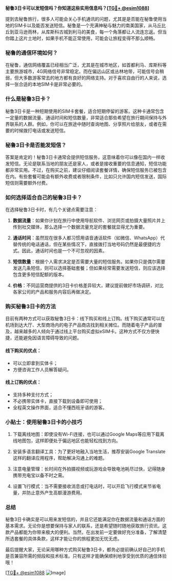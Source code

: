 **秘鲁3日卡可以发短信吗？你知道这些实用信息吗？[[TG💪+ @esim1088](https://t.me/s/esim1088)]**

提到去秘鲁旅行，很多人可能会关心手机通讯的问题，尤其是是否能在秘鲁使用当地的SIM卡以及能否发送短信。秘鲁是一个充满神秘与魅力的南美国家，从马丘比丘到亚马逊雨林，从库斯科古城到利马的美食，每一个角落都让人流连忘返。但当你踏上这片土地时，如果手机不能正常使用，可能会让旅程变得不那么顺畅。

### 秘鲁的通信环境如何？

在秘鲁，通信网络覆盖已经相当广泛，尤其是在城市地区，如首都利马、库斯科等主要旅游城市，4G网络信号非常稳定。而在偏远山区或丛林地带，可能信号会稍弱，但大多数游客常去的地方都有良好的网络支持。对于喜欢自由行的人来说，选择一张合适的本地SIM卡是非常必要的。

### 什么是秘鲁3日卡？

秘鲁3日卡是一种短期使用的SIM卡套餐，适合短期停留的游客。这种卡通常包含一定量的数据流量、通话时间和短信数量，非常适合那些希望在旅行期间保持与外界联系的人群。例如，你可以在旅途中随时查询地图、分享照片给朋友，或者在需要的时候拨打电话或发送短信。

### 秘鲁3日卡是否能发短信？

答案是肯定的！秘鲁3日卡通常会提供短信服务，这意味着你可以像在国内一样收发短信。无论是联系当地的朋友还是家人，或者是接收重要的信息通知，短信功能都非常实用。不过，在购买之前，建议仔细阅读套餐详情，确保短信服务已被包含在内。有些套餐可能会有额外收费或者限制条件，比如只允许国内短信发送，国际短信则需要额外付费。

### 如何选择适合自己的秘鲁3日卡？

在选择秘鲁3日卡时，有几个关键点需要注意：

1. **数据流量**：如果你计划在旅行中使用导航软件、浏览网页或拍摄大量照片并上传到社交媒体，那么选择一个数据流量充足的套餐就显得尤为重要。
   
2. **通话时间**：虽然现在很多人都习惯用语音通话软件（如微信、WhatsApp）代替传统的电话通话，但在某些情况下，直接拨打当地号码仍然是最便捷的方式。因此，通话时间也是一个不可忽视的因素。

3. **短信数量**：根据个人需求决定是否需要大量的短信服务。如果你只是偶尔需要发送几条短信，则可以选择基础套餐；但如果经常需要发送短信，则应该选择包含更多短信配额的版本。

4. **价格**：不同运营商提供的3日卡价格差异较大，建议提前做好市场调研，对比各家公司的产品和服务内容后再做决定。

### 购买秘鲁3日卡的方法

目前有两种方式可以获取秘鲁3日卡：线下购买和线上订购。线下购买通常可以在机场到达大厅、大型商场内的电子产品商店找到相关摊位。而随着电子产品的普及，越来越多的人倾向于通过线上平台购买虚拟eSIM卡。这种方式不仅方便快捷，还能避免因语言障碍导致的问题。

#### 线下购买的优点：
- 可以立即拿到实体卡；
- 方便咨询工作人员解答疑问。

#### 线上订购的优点：
- 支持多种支付方式；
- 不必携带实体卡，直接下载到设备即可使用；
- 全程英文操作界面，适合不懂西班牙语的游客。

### 小贴士：使用秘鲁3日卡的小技巧

1. 下载离线地图：即使没有Wi-Fi连接，也可以通过Google Maps等应用下载离线地图包，这样即便处于偏远地区也能轻松找到方向。
   
2. 安装多语言翻译工具：为了更好地融入当地生活，推荐安装Google Translate这样的翻译应用程序，帮助解决沟通上的难题。

3. 注意电量管理：长时间在外拍摄视频或玩游戏会导致电池耗尽过快，记得随身携带充电宝以备不时之需。

4. 设置飞行模式：当不需要接收消息或打电话时，可以开启飞行模式来节省电量，并防止意外产生高额漫游费用。

### 总结

秘鲁3日卡确实是可以用来发短信的，并且它还能满足你在数据流量和通话方面的基本需求。无论你是想要保持与家人的联系，还是希望随时随地获取旅行资讯，这款产品都能为你带来极大的便利。当然，在出发前一定要做好充分准备，了解清楚所选套餐的具体条款，这样才能让你的旅程更加无忧无虑。

最后提醒大家，无论采用哪种方式购买秘鲁3日卡，都务必提前确认好自己的手机是否兼容所需的频段和技术标准。只有这样才能确保顺利地享受到优质的通信体验哦！

[[TG💪+ @esim1088](https://t.me/s/esim1088) ![Image](https://i.postimg.cc/4NQfJmqS/Snipaste-2025-05-13-00-14-12.png)]